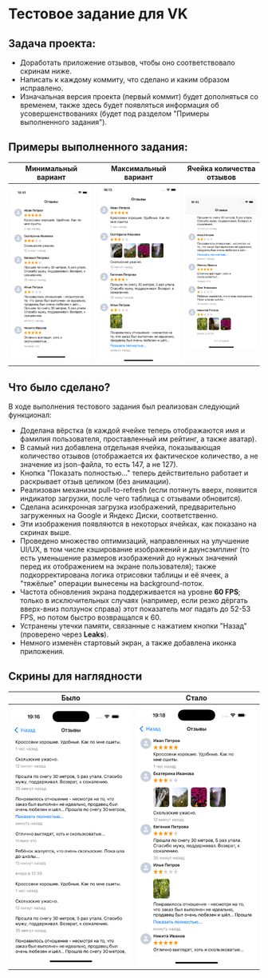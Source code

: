 # Тестовое задание для VK

## Задача проекта:
- Доработать приложение отзывов, чтобы оно соответствовало скринам ниже.
- Написать к каждому коммиту, что сделано и каким образом исправлено.
- Изначальная версия проекта (первый коммит) будет дополняться со временем, также здесь будет появляться информация об усовершенствованиях (будет под разделом "Примеры выполненного задания").

## Примеры выполненного задания:

Минимальный вариант|Максимальный вариант|Ячейка количества отзывов
-|-|-
![Минимальный вариант](/Screenshots/1.png) | ![Максимальный вариант](/Screenshots/2.png) | ![Ячейка количества отзывов](/Screenshots/3.png)

## Что было сделано?

В ходе выполнения тестового задания был реализован следующий функционал:
- Доделана вёрстка (в каждой ячейке теперь отображаются имя и фамилия пользователя, проставленный им рейтинг, а также аватар).
- В самый низ добавлена отдельная ячейка, показывающая количество отзывов (отображается их фактическое количество, а не значение из json-файла, то есть 147, а не 127).
- Кнопка "Показать полностью..." теперь действительно работает и раскрывает отзыв целиком (без анимации).
- Реализован механизм pull-to-refresh (если потянуть вверх, появится индикатор загрузки, после чего таблица с отзывами обновится).
- Сделана асинхронная загрузка изображений, предварительно загруженных на Google и Яндекс Диски, соответственно.
- Эти изображения появляются в некоторых ячейках, как показано на скринах выше.
- Проведено множество оптимизаций, направленных на улучшение UI/UX, в том числе кэширование изображений и даунсэмплинг (то есть уменьшение размеров изображений до нужных значений перед их отображением на экране пользователя); также подкорректирована логика отрисовки таблицы и её ячеек, а "тяжёлые" операции вынесены на background-поток.
- Частота обновления экрана поддерживается на уровне **60 FPS**; только в исключительных случаях (например, если резко дёргать вверх-вниз ползунок справа) этот показатель мог падать до 52-53 FPS, но потом быстро возвращался к 60.
- Устранены утечки памяти, связанные с нажатием кнопки "Назад" (проверено через **Leaks**).
- Немного изменён стартовый экран, а также добавлена иконка приложения.

## Скрины для наглядности

Было|Стало
-|-
![](/Screenshots/before.png) | ![](/Screenshots/after.png)
